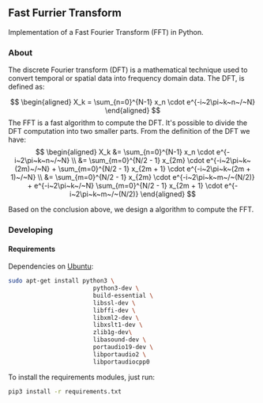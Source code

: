 ## Fast Furrier Transform

Implementation of a Fast Fourier Transform (FFT) in Python. 

### About 

The discrete Fourier transform (DFT) is a mathematical technique used to convert temporal or spatial data into frequency domain data. The DFT, is defined as:

$$
\begin{aligned}
X_k = \sum_{n=0}^{N-1} x_n \cdot e^{-i~2\pi~k~n~/~N}
\end{aligned}
$$
The FFT is a fast algorithm to compute the DFT. It's possible to divide the DFT computation into two smaller parts. From the definition of the DFT we have:
$$
\begin{aligned}
X_k &= \sum_{n=0}^{N-1} x_n \cdot e^{-i~2\pi~k~n~/~N} \\
    &= \sum_{m=0}^{N/2 - 1} x_{2m} \cdot e^{-i~2\pi~k~(2m)~/~N} + \sum_{m=0}^{N/2 - 1} x_{2m + 1} \cdot e^{-i~2\pi~k~(2m + 1)~/~N} \\
    &= \sum_{m=0}^{N/2 - 1} x_{2m} \cdot e^{-i~2\pi~k~m~/~(N/2)} + e^{-i~2\pi~k~/~N} \sum_{m=0}^{N/2 - 1} x_{2m + 1} \cdot e^{-i~2\pi~k~m~/~(N/2)}
\end{aligned}
$$

Based on the conclusion above, we design a algorithm to compute the FFT.


### Developing

#### Requirements

Dependencies on [Ubuntu](https://ubuntu.com/):
```bash
sudo apt-get install python3 \
                        python3-dev \
                        build-essential \
                        libssl-dev \
                        libffi-dev \
                        libxml2-dev \
                        libxslt1-dev \
                        zlib1g-dev\
                        libasound-dev \
                        portaudio19-dev \
                        libportaudio2 \
                        libportaudiocpp0

``` 
To install the requirements modules, just run:
```bash
pip3 install -r requirements.txt
``` 


